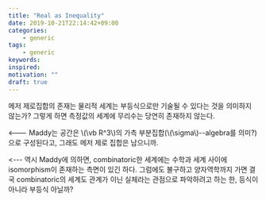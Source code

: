 ```yaml
---
title: "Real as Inequality"
date: 2019-10-21T22:14:42+09:00
categories:
    - generic
tags:
    - generic
keywords:
inspired:
motivation: ""
draft: true
---
```


메저 제로집합의 존재는 물리적 세계는 부등식으로만 기술될 수 있다는 것을 의미하지 않는가?
그렇게 하면 측정값의 세계에 무리수는 당연히 존재하지 않는다.

<--- Maddy는 공간은 \\(\vb R^3\\)의 가측 부분집합(\\(\sigma\\)--algebra를 의미?)으로 구성된다고, 그래도 메저 제로 집합은 남으니까.

<--- 역시 Maddy에 의하면, combinatoric한 세계에는 수학과 세계 사이에 isomorphism이 존재하는 측면이 있긴 하다. 그럼에도 불구하고 양자역학까지 가면 결국 combinatoric의 세계도 관계가 이닌 실체라는 관점으로 파악하려고 하는 한, 등식이 아니라 부등식 아닐까?